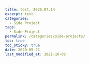 ```yaml
---
title: test, 2025.07.14
excerpt: test
categories:
  - Side Project
tags:
  - Side-Project
permalink: /categories/side-projects/
toc: true
toc_sticky: true
date: 2020-05-21
last_modified_at: 2021-10-09
---
```




